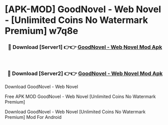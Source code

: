 # [APK-MOD] GoodNovel - Web Novel - [Unlimited Coins No Watermark Premium] w7q8e



<div align="center">
<h3>🔴 Download [Server1] 👉👉 <a href="https://momento.my/?title=GoodNovel_-_Web_Novel">GoodNovel - Web Novel Mod Apk</a></h3><br>

<h3>🔴 Download [Server2] 👉👉 <a href="https://momento.my/?title=GoodNovel_-_Web_Novel">GoodNovel - Web Novel Mod Apk</a></h3>
</div>



Download GoodNovel - Web Novel 

Free APK MOD GoodNovel - Web Novel [Unlimited Coins No Watermark Premium]

Download GoodNovel - Web Novel [Unlimited Coins No Watermark Premium] Mod For Android
